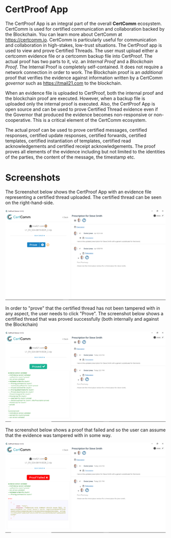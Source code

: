 # CertProof App
The CertProof App is an integral part of the overall **CertComm** ecosystem. CertComm is used for certified communication and collaboration backed by the Blockchain. You can learn more about CertComm at https://certcomm.io. CertComm is particularly useful for communication and collaboration in high-stakes, low-trust situations.
The CertProof app is used to view and prove Certified Threads. The user must upload either a certcomm evidence file or a certcomm backup file into CertProof. The actual proof has two parts to it, viz. an *Internal Proof* and a *Blockchain Proof*. The Internal Proof is completely self-contained. It does not require a network connection in order to work. The Blockchain proof is an *additional* proof that verifies the evidence against information written by a CertComm *governor* such as https://tmail21.com to the blockchain.

When an evidence file is uploaded to CertProof, both the internal proof and the blockchain proof are executed. However, when a backup file is uploaded only the internal proof is executed. Also, the CertProof App is open source and can be used to prove Certified Thread evidence even if the Governor that produced the evidence becomes non-responsive or non-cooperative. This is a critical element of the CertComm ecosystem.

The actual proof can be used to prove certified messages, certified responses, certified update responses, certified forwards, certified templates, certified instantiation of templates, certified read acknowledgements and certified receipt acknowledgements. The proof proves all elements of the evidence including but not limited to the identities of the parties, the content of the message, the timestamp etc. 

# Screenshots
The Screenshot below shows the CertProof App with an evidence file representing a certified thread uploaded. The certified thread can be seen on the right-hand-side.

![CertProof Screenshot1 Alt text](/static_resources/Screenshot_1.png?raw=true "CertProof Screenshot 1")

In order to "prove" that the certified thread has not been tampered with in any aspect, the user needs to click "Prove". The screenshot below shows a certified thread that was proved successfully (both internally and against the Blockchain)

![CertProof Screenshot2 Alt text](/static_resources/Screenshot_2.png?raw=true "CertProof Screenshot 2") 

The screenshot below shows a proof that failed and so the user can assume that the evidence was tampered with in some way.

![CertProof Screenshot3 Alt text](/static_resources/Screenshot_3.png?raw=true "CertProof Screenshot 3")
